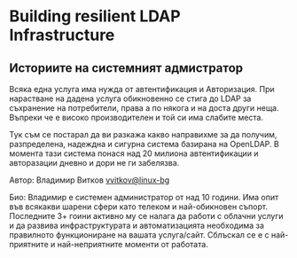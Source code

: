 Building resilient LDAP Infrastructure
=================

Историите на системният адмистратор
-----------------------------------

Всяка една услуга има нужда от автентификация и Авторизация. При нарастване на дадена услуга обикновенно се стига до LDAP за съхранение на потребители, права а по някога и на доста други неща. Въпреки че е високо производителен и той си има слабите места.

Тук съм се постарал да ви разкажа какво направихме за да получим, разпределена, надеждна и сигурна система базирана на OpenLDAP. В момента тази система понася над 20 милиона автентификации и авторазации дневно и дори не ги забелязва.

Автор: Владимир Витков <vvitkov@linux-bg>

Био: Владимир е системен администратор от над 10 години. Има опит във всякакви шарени сфери като телеком и най-обикновен съпорт. Последните 3+ гоини активно му се налага да работи с облачни услуги и да развива инфраструктурата и автоматизацията необходима за правилното функциониране на вашата услуга/сайт. Сблъскал се е с най-приятните и най-неприятните моменти от работата.

